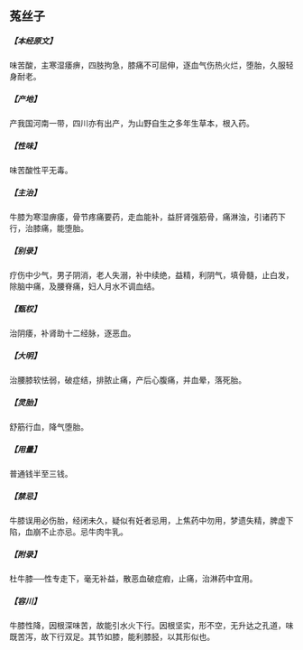 ## 菟丝子

##### 【本经原文】
味苦酸，主寒湿痿痹，四肢拘急，膝痛不可屈伸，逐血气伤热火烂，堕胎，久服轻身耐老。
##### 【产地】
产我国河南一带，四川亦有出产，为山野自生之多年生草本，根入药。
##### 【性味】
味苦酸性平无毒。
##### 【主治】
牛膝为寒湿痹痿，骨节疼痛要药，走血能补，益肝肾强筋骨，痛淋浊，引诸药下行，治膝痛，能堕胎。
##### 【别录】
疗伤中少气，男子阴消，老人失溺，补中续绝，益精，利阴气，填骨髓，止白发，除脑中痛，及腰脊痛，妇人月水不调血结。
##### 【甄权】
治阴痿，补肾助十二经脉，逐恶血。
##### 【大明】
治腰膝软怯弱，破症结，排脓止痛，产后心腹痛，并血晕，落死胎。
##### 【灵胎】
舒筋行血，降气堕胎。
##### 【用量】
普通钱半至三钱。
##### 【禁忌】
牛膝误用必伤胎，经闭未久，疑似有妊者忌用，上焦药中勿用，梦遗失精，脾虚下陷，血崩不止亦忌。忌牛肉牛乳。
##### 【附录】
杜牛膝──性专走下，毫无补益，散恶血破症瘕，止痛，治淋药中宜用。
##### 【容川】
牛膝性降，因根深味苦，故能引水火下行。因根坚实，形不空，无升达之孔道，味既苦泻，故下行双足。其节如膝，能利膝胫，以其形似也。